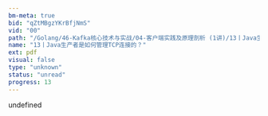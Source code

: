 ```yaml
---
bm-meta: true
bid: "qZtMBgzYKrBfjNmS"
vid: "00"
path: "/Golang/46-Kafka核心技术与实战/04-客户端实践及原理剖析 (1讲)/13丨Java生产者是如何管理TCP连接的？.pdf"
name: "13丨Java生产者是如何管理TCP连接的？"
ext: pdf
visual: false
type: "unknown"
status: "unread"
progress: 13
---
```

undefined